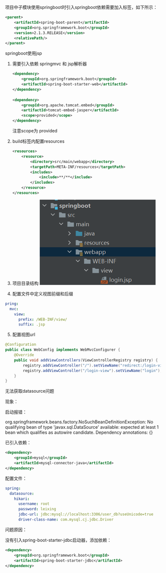 项目中子模块使用springboot时引入springboot依赖需要加入<relativePath>标签，如下所示：

```xml
<parent>
    <artifactId>spring-boot-parent</artifactId>
    <groupId>org.springframework.boot</groupId>
    <version>2.1.3.RELEASE</version>
    <relativePath/>
</parent>
```







springboot使用jsp

1. 需要引入依赖 springmvc 和 jsp解析器

   ```xml
   <dependency>
       <groupId>org.springframework.boot</groupId>
       <artifactId>spring-boot-starter-web</artifactId>
   </dependency>
   
   <dependency>
       <groupId>org.apache.tomcat.embed</groupId>
       <artifactId>tomcat-embed-jasper</artifactId>
       <scope>provided</scope>
   </dependency>
   ```

   注意scope为 <scope>provided</scope>

2. build标签内配置resources

   ```xml
   <resources>
       <resource>
           <directory>src/main/webapp</directory>
           <targetPath>META-INF/resources</targetPath>
           <includes>
               <include>**/**</include>
           </includes>
       </resource>
   </resources>
   ```

   

3. 项目目录结构
 ![image-20220405163121521](resources\image-20220405163121521.png)

4. 配置文件中定义视图前缀和后缀

```yml
pring:
  mvc:
    view:
      prefix: /WEB-INF/view/
      suffix: .jsp
```



5. 配置视图url

```java
@Configuration
public class WebConfig implements WebMvcConfigurer {
    @Override
    public void addViewControllers(ViewControllerRegistry registry) {
        registry.addViewController("/").setViewName("redirect:/login-view");
        registry.addViewController("/login-view").setViewName("login");
    }
}

```









无法获取datasource问题

现象：

启动报错：

org.springframework.beans.factory.NoSuchBeanDefinitionException: No qualifying bean of type 'javax.sql.DataSource' available: expected at least 1 bean which qualifies as autowire candidate. Dependency annotations: {}



已引入依赖：

```xml
<dependency>
    <groupId>mysql</groupId>
    <artifactId>mysql-connector-java</artifactId>
</dependency>
```



配置文件：

```yml
spring:  
  datasource:
    hikari:
      username: root
      password: leixing
      jdbc-url: jdbc:mysql://localhost:3306/user_db?useUnicode=true
      driver-class-name: com.mysql.cj.jdbc.Driver
```



问题原因：

没有引入spring-boot-starter-jdbc启动器，添加依赖：

```xml
<dependency>
    <groupId>org.springframework.boot</groupId>
    <artifactId>spring-boot-starter-jdbc</artifactId>
</dependency>
```

